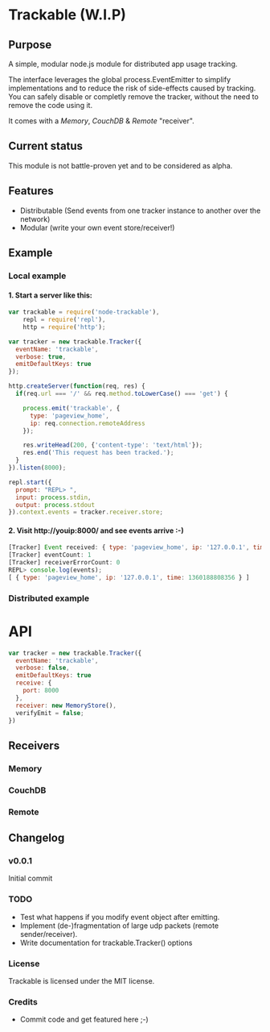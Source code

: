 # Trackable (W.I.P)

## Purpose

A simple, modular node.js module for distributed app usage tracking.

The interface leverages the global process.EventEmitter to simplify implementations and to reduce the risk of side-effects caused by tracking. You can safely disable or completly remove the tracker, without the need to remove the code using it.

It comes with a *Memory*, *CouchDB* & *Remote* "receiver".

## Current status

This module is not battle-proven yet and to be considered as alpha.

## Features

- Distributable (Send events from one tracker instance to another over the network)
- Modular (write your own event store/receiver!)

## Example

### Local example

#### 1. Start a server like this:

```javascript
var trackable = require('node-trackable'),
    repl = require('repl'),
    http = require('http');

var tracker = new trackable.Tracker({
  eventName: 'trackable',
  verbose: true,
  emitDefaultKeys: true
});

http.createServer(function(req, res) {
  if(req.url === '/' && req.method.toLowerCase() === 'get') {

    process.emit('trackable', {
      type: 'pageview_home',
      ip: req.connection.remoteAddress
    });

    res.writeHead(200, {'content-type': 'text/html'});
    res.end('This request has been tracked.');
  }
}).listen(8000);

repl.start({
  prompt: "REPL> ",
  input: process.stdin,
  output: process.stdout
}).context.events = tracker.receiver.store;
```

#### 2. Visit http://youip:8000/ and see events arrive :-)

```javascript
[Tracker] Event received: { type: 'pageview_home', ip: '127.0.0.1', time: 1360188808356 }
[Tracker] eventCount: 1
[Tracker] receiverErrorCount: 0
REPL> console.log(events);
[ { type: 'pageview_home', ip: '127.0.0.1', time: 1360188808356 } ]
```

### Distributed example



# API

```javascript
var tracker = new trackable.Tracker({
  eventName: 'trackable',
  verbose: false,
  emitDefaultKeys: true
  receive: {
    port: 8000
  },
  receiver: new MemoryStore(),
  verifyEmit = false;
})
```

## Receivers

### Memory

### CouchDB

### Remote

## Changelog

### v0.0.1

Initial commit

### TODO

- Test what happens if you modify event object after emitting.
- Implement (de-)fragmentation of large udp packets (remote sender/receiver).
- Write documentation for trackable.Tracker() options

### License

Trackable is licensed under the MIT license.

### Credits

- Commit code and get featured here ;-)
